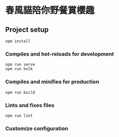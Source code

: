 # 春風貓陪你野餐賞櫻趣

## Project setup
```
npm install
```

### Compiles and hot-reloads for development
```
npm run serve
npm run hulk
```

### Compiles and minifies for production
```
npm run build
```

### Lints and fixes files
```
npm run lint
```

### Customize configuration
